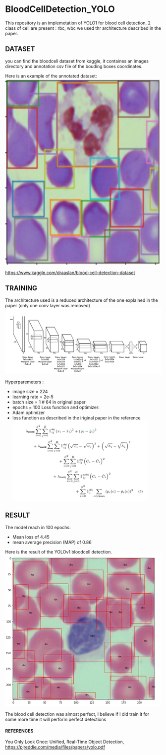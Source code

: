 # BloodCellDetection_YOLO

This repository is an implemetation of YOLO1 for blood cell detection, 2 class of cell are present : rbc, wbc
we used thr architecture described in the paper.

## DATASET
you can find the bloodcell dataset from kaggle, it containes an images directory and annotation csv file of the bouding boxes coordinates.

Here is an example of the annotated dataset:\
<img src="/images/dataset_image_example.PNG"  width="600" height="600"/> 

https://www.kaggle.com/draaslan/blood-cell-detection-dataset

## TRAINING
The architecture used is a reduced architecture of the one explained in the paper (only one conv layer was removed)
![GitHub Logo](/images/architecture.PNG)

Hyperparemeters :
- image size = 224
- learning rate = 2e-5
- batch size = 1 # 64 in original paper
- epochs = 100
Loss function and optimizer:
- Adam optimizer
- loss function as described in the iriginal paper in the reference 
![GitHub Logo](/images/loss_function.PNG)



## RESULT
The model reach in 100 epochs:
- Mean loss of 4.45
- mean average precision (MAP) of 0.86 

Here is the result of the YOLOv1 bloodcell detection.
![GitHub Logo](/images/Result.PNG)

The blood cell detection was almost perfect, I believe if I did train it for some more time it will perform perfect detections


#### REFERENCES
You Only Look Once: Unified, Real-Time Object Detection, https://pjreddie.com/media/files/papers/yolo.pdf
